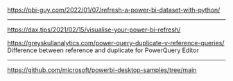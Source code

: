 https://pbi-guy.com/2022/01/07/refresh-a-power-bi-dataset-with-python/

---

https://dax.tips/2021/02/15/visualise-your-power-bi-refresh/

https://greyskullanalytics.com/power-query-duplicate-v-reference-queries/
Difference between reference and duplicate for PowerQuery Editor

---

https://github.com/microsoft/powerbi-desktop-samples/tree/main